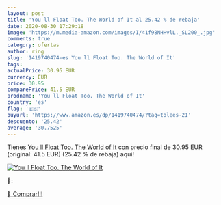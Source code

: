 ```yaml
---
layout: post
title: 'You ll Float Too. The World of It al 25.42 % de rebaja'
date: 2020-08-30 17:29:18
image: 'https://m.media-amazon.com/images/I/41f98NHHvlL._SL200_.jpg'
comments: true
category: ofertas
author: ring
slug: '1419740474-es You ll Float Too. The World of It'
tags: 
actualPrice: 30.95 EUR
currency: EUR
price: 30.95
comparePrice: 41.5 EUR
prodname: 'You ll Float Too. The World of It'
country: 'es'
flag: '🇪🇸'
buyurl: 'https://www.amazon.es/dp/1419740474/?tag=tolees-21'
descuento: '25.42'
average: '30.7525'
---
```


Tienes [You ll Float Too. The World of It](https://www.amazon.es/dp/1419740474/?tag=tolees-21) con precio final de  30.95 EUR (original: 41.5 EUR) (25.42 %  de rebaja) aqui!

[![You ll Float Too. The World of It](https://m.media-amazon.com/images/I/41f98NHHvlL._SL200_.jpg)](https://www.amazon.es/dp/1419740474/?tag=tolees-21)

🔎:


[🛒 Comprar!!!](https://www.amazon.es/dp/1419740474/?tag=tolees-21)
